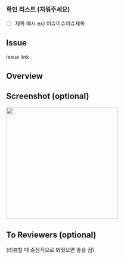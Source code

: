 ### 확인 리스트 (지워주세요)
- [ ] 제목 예시  ex) 이슈이슈이슈제목 

## Issue
issue link 

## Overview


## Screenshot (optional)
<img src="" width="300" />

## To Reviewers (optional)
(리뷰할 때 중점적으로 봐줬으면 좋을 점)
